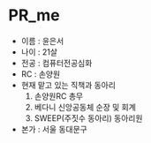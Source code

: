 # PR_me
- 이름 : 윤은서
- 나이 : 21살
- 전공 : 컴퓨터전공심화
- RC : 손양원
- 현재 맡고 있는 직책과 동아리
  1. 손양원RC 총무
  2. 베다니 신앙공동체 순장 및 회계
  3. SWEEP(주짓수 동아리) 동아리원
- 본가 : 서울 동대문구
